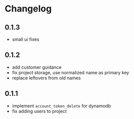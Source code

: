 # Changelog

## 0.1.3
- small ui fixes

## 0.1.2
- add customer guidance
- fix project storage, use normalized name as primary key
- replace leftovers from old names 

## 0.1.1
- implement `account_token_delete` for dynamodb
- fix adding users to project
